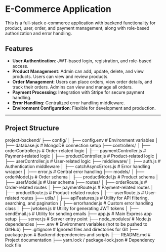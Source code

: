 # E-Commerce Application

This is a full-stack e-commerce application with backend functionality for product, user, order, and payment management, along with role-based authorization and error handling.

## Features
- **User Authentication**: JWT-based login, registration, and role-based access.
- **Product Management**: Admin can add, update, delete, and view products. Users can view and review products.
- **Order Management**: Users can place orders, view order details, and track their orders. Admins can view and manage all orders.
- **Payment Processing**: Integration with Stripe for secure payment handling.
- **Error Handling**: Centralized error handling middleware.
- **Environment Configuration**: Flexible for development and production.

---

## Project Structure

project-backend/
├── config/
│   ├── config.env            # Environment variables
│   ├── database.js           # MongoDB connection setup
├── controllers/
│   ├── orderController.js    # Order-related logic
│   ├── paymentController.js  # Payment-related logic
│   ├── productController.js  # Product-related logic
│   ├── userController.js     # User-related logic
├── middleware/
│   ├── auth.js               # Authentication middleware
│   ├── catchAsyncErrors.js   # Error handling wrapper
│   ├── error.js              # Central error handling
├── models/
│   ├── orderModel.js         # Order schema
│   ├── productModel.js       # Product schema
│   ├── userModel.js          # User schema
├── routes/
│   ├── orderRoute.js         # Order-related routes
│   ├── paymentRoute.js       # Payment-related routes
│   ├── productRoute.js       # Product-related routes
│   ├── userRoute.js          # User-related routes
├── utils/
│   ├── apiFeatures.js        # Utility for API filtering, searching, and pagination
│   ├── errorhander.js        # Custom error handling class
│   ├── jwtoken.js            # Utility for generating JWT tokens
│   ├── sendEmail.js          # Utility for sending emails
├── app.js                    # Main Express app setup
├── server.js                 # Server entry point
├── node_modules/             # Node.js dependencies
├── .env                      # Environment variables (not to be pushed to GitHub)
├── .gitignore                # Ignored files and directories for Git
├── package.json              # Backend dependencies and scripts
├── README.md                 # Project documentation
├── yarn.lock / package-lock.json # Dependency lock file

